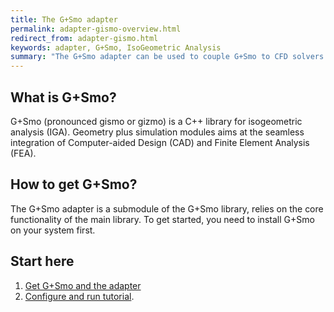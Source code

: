 ```yaml
---
title: The G+Smo adapter
permalink: adapter-gismo-overview.html
redirect_from: adapter-gismo.html
keywords: adapter, G+Smo, IsoGeometric Analysis
summary: "The G+Smo adapter can be used to couple G+Smo to CFD solvers for FSI applications or even to couple G+Smo to itself for advanced structural simulations."
---
```


## What is G+Smo?

G+Smo (pronounced gismo or gizmo) is a C++ library for isogeometric analysis (IGA). Geometry plus simulation modules aims at the seamless integration of Computer-aided Design (CAD) and Finite Element Analysis (FEA).


## How to get G+Smo?
The G+Smo adapter is a submodule of the G+Smo library, relies on the core functionality of the main library.  To get started, you need to install G+Smo on your system first.


## Start here
1. [Get G+Smo and the adapter](adapter-gismo-get-adapter.html)
2. [Configure and run tutorial](adapter-gismo-get-adapter.html).



